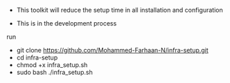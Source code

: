 * This toolkit will reduce the setup time in all installation and configuration 

* This is in the development process

run 

* git clone https://github.com/Mohammed-Farhaan-N/infra-setup.git
* cd infra-setup
* chmod +x infra_setup.sh
* sudo bash ./infra_setup.sh

